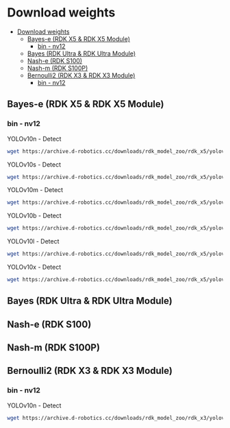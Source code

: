 # Download weights

- [Download weights](#download-weights)
  - [Bayes-e (RDK X5 \& RDK X5 Module)](#bayes-e-rdk-x5--rdk-x5-module)
    - [bin - nv12](#bin---nv12)
  - [Bayes (RDK Ultra \& RDK Ultra Module)](#bayes-rdk-ultra--rdk-ultra-module)
  - [Nash-e (RDK S100)](#nash-e-rdk-s100)
  - [Nash-m (RDK S100P)](#nash-m-rdk-s100p)
  - [Bernoulli2 (RDK X3 \& RDK X3 Module)](#bernoulli2-rdk-x3--rdk-x3-module)
    - [bin - nv12](#bin---nv12-1)



## Bayes-e (RDK X5 & RDK X5 Module)
### bin - nv12
YOLOv10n - Detect
```bash
wget https://archive.d-robotics.cc/downloads/rdk_model_zoo/rdk_x5/yolov10n_detect_bayese_640x640_nv12_modified.bin
```
YOLOv10s - Detect
```bash
wget https://archive.d-robotics.cc/downloads/rdk_model_zoo/rdk_x5/yolov10s_detect_bayese_640x640_nv12_modified.bin
```
YOLOv10m - Detect
```bash
wget https://archive.d-robotics.cc/downloads/rdk_model_zoo/rdk_x5/yolov10m_detect_bayese_640x640_nv12_modified.bin
```
YOLOv10b - Detect
```bash
wget https://archive.d-robotics.cc/downloads/rdk_model_zoo/rdk_x5/yolov10b_detect_bayese_640x640_nv12_modified.bin
```
YOLOv10l - Detect
```bash
wget https://archive.d-robotics.cc/downloads/rdk_model_zoo/rdk_x5/yolov10l_detect_bayese_640x640_nv12_modified.bin
```
YOLOv10x - Detect
```bash
wget https://archive.d-robotics.cc/downloads/rdk_model_zoo/rdk_x5/yolov10x_detect_bayese_640x640_nv12_modified.bin
```

## Bayes (RDK Ultra & RDK Ultra Module)


## Nash-e (RDK S100)


## Nash-m (RDK S100P)


## Bernoulli2 (RDK X3 & RDK X3 Module)
### bin - nv12
YOLOv10n - Detect
```bash
wget https://archive.d-robotics.cc/downloads/rdk_model_zoo/rdk_x3/yolov10n_detect_bernoulli2_640x640_nv12_modified.bin
```